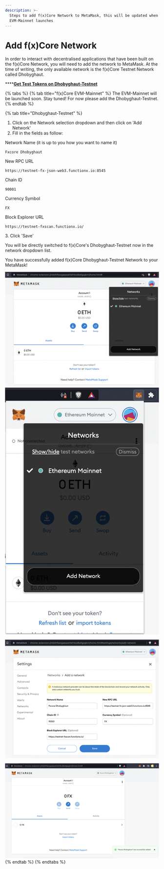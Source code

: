 ```yaml
---
description: >-
  Steps to add f(x)Core Network to MetaMask, this will be updated when the
  EVM-Mainnet launches
---
```


# Add f(x)Core Network

In order to interact with decentralised applications that have been built on the f(x)Core Network, you will need to add the network to MetaMask. At the time of writing, the only available network is the f(x)Core Testnet Network called Dhobyghaut.

****[**Get Test Tokens on Dhobyghaut-Testnet**](https://functionx.gitbook.io/home/resources/fxtestnetfaucet)

{% tabs %}
{% tab title="f(x)Core EVM-Mainnet" %}
The EVM-Mainnet will be launched soon. Stay tuned! For now please add the Dhobyghaut-Testnet.
{% endtab %}

{% tab title="Dhobyghaut-Testnet" %}


1. Click on the Network selection dropdown and then click on 'Add Network'
2. Fill in the fields as follow:

Network Name (it is up to you how you want to name it)

```
Fxcore Dhobyghaut
```

New RPC URL

```
https://testnet-fx-json-web3.functionx.io:8545
```

Chain ID

```
90001
```

Currency Symbol

```
FX
```

Block Explorer URL

```
https://testnet-fxscan.functionx.io/
```

&#x20;3\. Click 'Save'

You will be directly switched to f(x)Core's Dhobyghaut-Testnet now in the network dropdown list.

You have successfully added f(x)Core Dhobyghaut-Testnet Network to your MetaMask!

![Click on Network selection drop down then click on 'Add Network' (browser)](../../.gitbook/assets/addnetwork1.png) ![(extension)](../../.gitbook/assets/addnetwork2.png)

![Fill in the fields as shown and click 'Save'](../../.gitbook/assets/addnetwork3.png)

![You have successfully added f(x)Core Dhobyghaut Testnet to your MetaMask!](../../.gitbook/assets/addnetwork4.png)
{% endtab %}
{% endtabs %}
